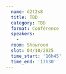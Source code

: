```yaml
---
  name: d2t2s8
  title: TBD
  category: TBD
  format: Conférence
  speakers: 
    - 
  room: Showroom
  slot: 04/10/2025
  time_start: '16h45'
  time_end: '17h30'
---
```

